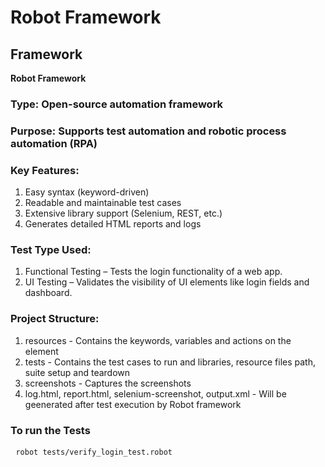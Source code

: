 # Robot Framework

## Framework  
**Robot Framework**  
  
### **Type:** Open-source automation framework  
### **Purpose:** Supports test automation and robotic process automation (RPA)
  
### **Key Features**:
1. Easy syntax (keyword-driven)
2. Readable and maintainable test cases
3. Extensive library support (Selenium, REST, etc.)
4. Generates detailed HTML reports and logs

### **Test Type Used**:
1. Functional Testing – Tests the login functionality of a web app.
2. UI Testing – Validates the visibility of UI elements like login fields and dashboard.

### **Project Structure**:
1. resources - Contains the keywords, variables and actions on the element
2. tests - Contains the test cases to run and libraries, resource files path, suite setup and teardown
3. screenshots - Captures the screenshots
4. log.html, report.html, selenium-screenshot, output.xml - Will be geenerated after test execution by Robot framework

### **To run the Tests**
<pre> <code>robot tests/verify_login_test.robot</code> </pre>


   
